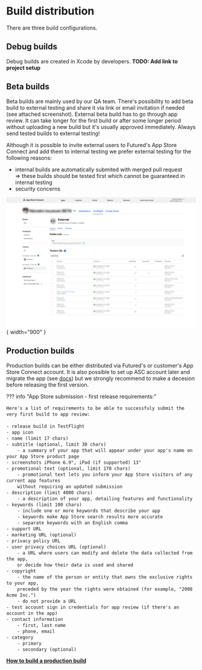 # Build distribution

There are three build configurations.
    
## Debug builds

Debug builds are created in Xcode by developers. **TODO: Add link to project setup**

## Beta builds

Beta builds are mainly used by our QA team. There's possibility to add beta build to external testing and share it via link or email invitation if needed (see attached screenshot). External beta build has to go through app review. It can take longer for the first build or after some longer period without uploading a new build but it's usually approved immediately. Always send tested builds to external testing!

Although it is possible to invite external users to Futured's App Store Connect and add them to internal testing we prefer external testing for the following reasons:

- internal builds are automatically submited with merged pull request => these builds should be tested first which cannot be guaranteed in internal testing
- security concerns

![Step 1](Resources/ios_builds_1.png){ width="900" }

## Production builds

Production builds can be either distributed via Futured's or customer's App Store Connect account. It is also possible to set up ASC account later and migrate the app (see [docs](https://developer.apple.com/help/app-store-connect/transfer-an-app/overview-of-app-transfer/)) but we strongly recommend to make a decesion before releasing the first version.

??? info "App Store submission - first release requirements:"

    Here's a list of requirements to be able to successfuly submit the very first build to app review:

    - release build in TestFlight
    - app icon
    - name (limit 17 chars)
    - subtitle (optional, limit 30 chars)
        - a summary of your app that will appear under your app's name on your App Store product page
    - screenshots iPhone 6.9", iPad (if supported) 13"
    - promotional text (optional, limit 170 chars) 
        - promotional text lets you inform your App Store visitors of any current app features
        without requiring an updated submission
    - description (limit 4000 chars)
        - a description of your app, detailing features and functionality
    - keywords (limit 100 chars)
        - include one or more keywords that describe your app
        - keywords make App Store search results more accurate
        - separate keywords with an English comma
    - support URL
    - marketing URL (optional)
    - privacy policy URL
    - user privacy choices URL (optional)
        - a URL where users can modify and delete the data collected from the app, 
        or decide how their data is used and shared
    - copyright
        - the name of the person or entity that owns the exclusive rights to your app, 
        preceded by the year the rights were obtained (for example, "2008 Acme Inc.")
        - do not provide a URL
    - test account sign in credentials for app review (if there's an account in the app)
    - contact information
        - first, last name
        - phone, email
    - category
        - primary
        - secondary (optional)

[**How to build a production build**](ios_release.md/#source-control-steps-to-release)
